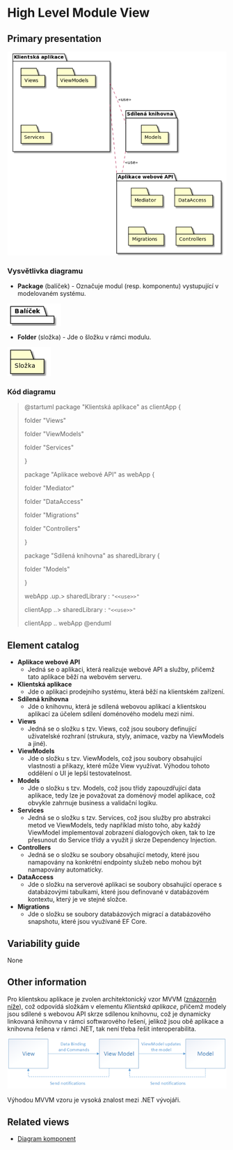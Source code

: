 # High Level Module View
## Primary presentation
![High level module view](../assets/prodejni_system_high_level_module_view.png "Diagram vrstev aplikací prodejního systému")

### Vysvětlivka diagramu
- **Package** (balíček) - Označuje modul (resp. komponentu) vystupující v modelovaném systému.

![Package](../assets/diagram_legend_assets/package.png)

- **Folder** (složka) - Jde o šložku v rámci modulu.

![Folder](../assets/diagram_legend_assets/folder.png)

### Kód diagramu
>@startuml
>package "Klientská aplikace" as clientApp {
>
> folder "Views"
>
> folder "ViewModels"
>
> folder "Services"
>
> }
>
> package "Aplikace webové API" as webApp {
>
> folder "Mediator"
>
> folder "DataAccess"
>
> folder "Migrations"
>
> folder "Controllers"
>
> }
>
> package "Sdílená knihovna" as sharedLibrary {
>
> folder "Models"
>
> }
>
> webApp .up.> sharedLibrary : `"<<use>>"`
>
> clientApp ..> sharedLibrary : `"<<use>>"`
>
> clientApp .. webApp
>@enduml

## Element catalog
- **Aplikace webové API**
    - Jedná se o aplikaci, která realizuje webové API a služby, přičemž tato aplikace běží na webovém serveru.
- **Klientská aplikace**
    - Jde o aplikaci prodejního systému, která běží na klientském zařízení.
- **Sdílená knihovna**
    - Jde o knihovnu, která je sdílená webovou aplikací a klientskou aplikací za účelem sdílení doménového modelu mezi nimi.
- **Views**
    - Jedná se o složku s tzv. Views, což jsou soubory definující uživatelské rozhraní (strukura, styly, animace, vazby na ViewModels a jiné).
- **ViewModels**
    - Jde o složku s tzv. ViewModels, což jsou soubory obsahující vlastnosti a příkazy, které může View využívat. Výhodou tohoto oddělení o UI je lepší testovatelnost.
- **Models**
    - Jde o složku s tzv. Models, což jsou třídy zapouzdřující data aplikace, tedy lze je považovat za doménový model aplikace, což obvykle zahrnuje business a validační logiku.
- **Services**
    - Jedná se o složku s tzv. Services, což jsou služby pro abstrakci metod ve ViewModels, tedy například místo toho, aby každý ViewModel implementoval zobrazení dialogových oken, tak to lze přesunout do Service třídy a využít ji skrze Dependency Injection.
- **Controllers**
    - Jedná se o složku se soubory obsahující metody, které jsou namapovány na konkrétní endpointy služeb nebo mohou být namapovány automaticky.
- **DataAccess**
    - Jde o složku na serverové aplikaci se soubory obsahující operace s databázovými tabulkami, které jsou definované v databázovém kontextu, který je ve stejné složce.
- **Migrations**
    - Jde o složku se soubory databázových migrací a databázového snapshotu, které jsou využívané EF Core.

## Variability guide
None

## Other information
Pro klientskou aplikace je zvolen architektonický vzor MVVM ([znázorněn níže](#mvvm "Komponenty MVVM")), což odpovídá složkám v elementu *Klientská aplikace*, přičemž modely jsou sdílené s webovou API skrze sdílenou knihovnu, což je dynamicky linkovaná knihovna v rámci softwarového řešení, jelikož jsou obě aplikace a knihovna řešena v rámci .NET, tak není třeba řešit interoperabilita.

<div id="mvvm">

![MVVM_komponenty](../assets/mvvm.png "Obrázek s komponentami architektonického vzoru MVVM")

</div>

Výhodou MVVM vzoru je vysoká znalost mezi .NET vývojáři.

## Related views
- [Diagram komponent](../moduly/components.md "Diagram komponent prodejního systému")
